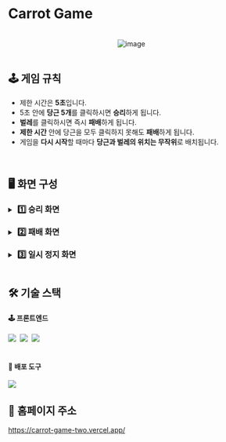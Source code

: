 # Carrot Game
<br/>

<div align="center">
 <img src="/img/carrot_game/img_carrot_game.png" alt="image"/>
</div>
<br/>

## 🕹 게임 규칙
- 제한 시간은 **5초**입니다.
- 5초 안에 **당근 5개**를 클릭하시면 **승리**하게 됩니다.
- **벌레**를 클릭하시면 즉시 **패배**하게 됩니다.
- **제한 시간** 안에 당근을 모두 클릭하지 못해도 **패배**하게 됩니다.
- 게임을 **다시 시작**할 때마다 **당근과 벌레의 위치는 무작위**로 배치됩니다.
<br/>

## 🖥 화면 구성
<details>
 <summary><h3 style="display:inline; margin-left:4px">1️⃣ 승리 화면</h3></summary>
 <h4>📷 이미지</h4>
 <img src="/img/carrot_game/img_carrot_win.png" />
 <h4>📽 동영상</h4>
 <img src="/img/carrot_game/video_carrot_win.gif" />
</details>
<br/>

<details>
 <summary><h3 style="display:inline; margin-left:4px">2️⃣ 패배 화면</h3></summary>
 <h4>📷 이미지</h4>
 <img src="/img/carrot_game/img_carrot_lose.png" />
 <h4>📽 동영상</h4>
 <img src="/img/carrot_game/video_carrot_lose.gif" />
</details>
<br/>

<details>
 <summary><h3 style="display:inline; margin-left:4px">3️⃣ 일시 정지 화면</h3></summary>
 <h4>📷 이미지</h4>
 <img src="/img/carrot_game/img_carrot_replay.png" />
 <h4>📽 동영상</h4>
 <img src="/img/carrot_game/video_carrot_replay.gif" />
</details>
<br/>

## 🛠 기술 스택
#### 🕹 프론트엔드
<div>
 <img src="https://img.shields.io/badge/HTML5-E34F26?style=flat-square&logo=HTML5&logoColor=white">&nbsp;
 <img src="https://img.shields.io/badge/CSS3-%231572B6.svg?style=flat-square&logo=css3&logoColor=white">&nbsp;
 <img src="https://img.shields.io/badge/-JavaScript-F7DF1E?style=flat-square&logo=javaScript&logoColor=white">&nbsp;
</div>
<br/>

#### 🚀 배포 도구
<img src="https://img.shields.io/badge/Vercel-%23000000.svg?style=flat-square&logo=vercel&logoColor=white">
<br/>

## 📍 홈페이지 주소
https://carrot-game-two.vercel.app/
